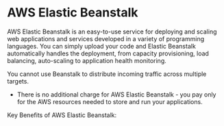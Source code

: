 # AWS Elastic Beanstalk

AWS Elastic Beanstalk is an easy-to-use service for deploying and scaling web applications and services developed in a variety of programming languages. You can simply upload your code and Elastic Beanstalk automatically handles the deployment, from capacity provisioning, load balancing, auto-scaling to application health monitoring.

You cannot use Beanstalk to distribute incoming traffic across multiple targets.

- There is no additional charge for AWS Elastic Beanstalk - you pay only for the AWS resources needed to store and run your applications.

Key Benefits of AWS Elastic Beanstalk:
